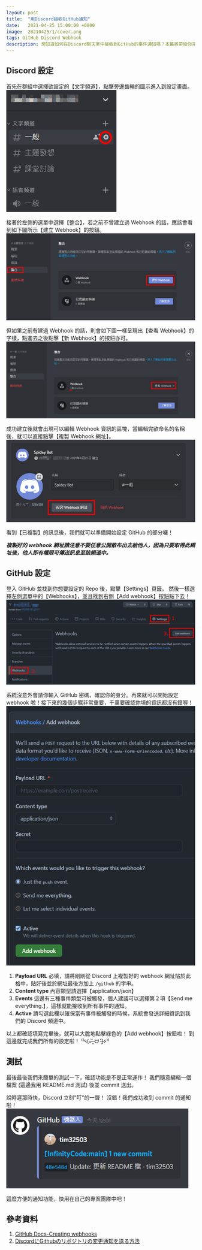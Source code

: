 ```yaml
---
layout: post
title:  "用Discord接收GitHub通知"
date:   2021-04-25 15:00:00 +0800
image:  20210425/1/cover.png
tags: GitHub Discord Webhook
description: 想知道如何在Discord聊天室中接收到GitHub的事件通知嗎？本篇將帶給你完整的手把手教學！
---
```


## Discord 設定

首先在群組中選擇欲設定的【文字頻道】，點擊旁邊齒輪的圖示進入到設定畫面。
![p1.png](/images/20210425/1/p1.png)

接著於左側的選單中選擇【整合】，若之前不曾建立過 Webhook 的話，應該會看到如下圖所示【建立 Webhook】的按鈕。
![p2.png](/images/20210425/1/p2.png)

但如果之前有建過 Webhook 的話，則會如下圖一樣呈現出【查看 Webhook】的字樣，點進去之後點擊【新 Webhook】的按鈕亦可。
![p3.png](/images/20210425/1/p3.png)

成功建立後就會出現可以編輯 Webhook 資訊的區塊，當編輯完欲命名的名稱後，就可以直接點擊【複製 Webhook 網址】。
![p4.png](/images/20210425/1/p4.png)

看到【已複製】的訊息後，我們就可以準備開始設定 GitHub 的部分囉！

**_複製好的 webhook 網址請注意不要任意公開散布出去給他人，因為只要取得此網址後，他人即有權限可傳送訊息至該頻道中。_**



## GitHub 設定

登入 GitHub 並找到你想要設定的 Repo 後，點擊【Settings】頁籤。
然後一樣選擇左側選單中的【Webhooks】，並且找到右側【Add webhook】按鈕點下去！
![p5.png](/images/20210425/1/p5.png)

系統沒意外會請你輸入 GitHub 密碼，確認你的身分。再來就可以開始設定 webhook 啦！接下來的幾個步驟非常重要，千萬要確認你填的資訊都沒有錯喔！
![p6.png](/images/20210425/1/p6.png)

1. **Payload URL**
   必填，請將剛剛從 Discord 上複製好的 webhook 網址貼於此格中，貼好後並於網址最後方加上 `/github` 的字串。
2. **Content type**
   內容類型請選擇【application/json】
3. **Events**
   這邊有三種事件類型可被觸發，個人建議可以選擇第２項【Send me everything.】，這樣就能接收到所有事件的通知。
4. **Active**
   請勾選此欄以確保當有事件被觸發的時候，系統會發送詳細資訊到我們的 Discord 頻道中。

以上都確認填寫完畢後，就可以大膽地點擊綠色的【Add webhook】按鈕啦！
到這邊就完成我們所有的設定啦！ ⁽⁽٩(๑˃̶͈̀ ᗨ ˂̶͈́)۶⁾⁾

## 測試

最後最後我們來簡單的測試一下，確認功能是不是正常運作！
我們隨意編輯一個檔案 (這邊我用 README.md 測試) 後並 commit 送出。

說時遲那時快，Discord 立刻"叮"的一聲！
沒錯！我們成功收到 commit 的通知啦！
![p7.png](/images/20210425/1/p7.png)

這麼方便的通知功能，快用在自己的專案團隊中吧！

## 參考資料
1. [GitHub Docs-Creating webhooks](https://docs.github.com/en/developers/webhooks-and-events/creating-webhooks)
2. [DiscordにGithubのリポジトリの変更通知を送る方法](https://qiita.com/Papillon6814/items/7bfd95cbd1b5a80afb92)
